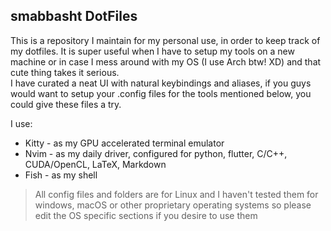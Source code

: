 ## smabbasht DotFiles
This is a repository I maintain for my personal use, in order to keep track of my dotfiles. It is super useful when I have to setup my tools on a new machine or in case I mess around with my OS (I use Arch btw! XD) and that cute thing takes it serious. <br>
I have curated a neat UI with natural keybindings and aliases, if you guys would want to setup your .config files for the tools mentioned below, you could give these files a try.  

I use:
- Kitty - as my GPU accelerated terminal emulator
- Nvim - as my daily driver, configured for python, flutter, C/C++, CUDA/OpenCL, LaTeX, Markdown
- Fish - as my shell

> All config files and folders are for Linux and I haven't tested them for windows, macOS or other proprietary operating systems so please edit the OS specific sections if you desire to use them

